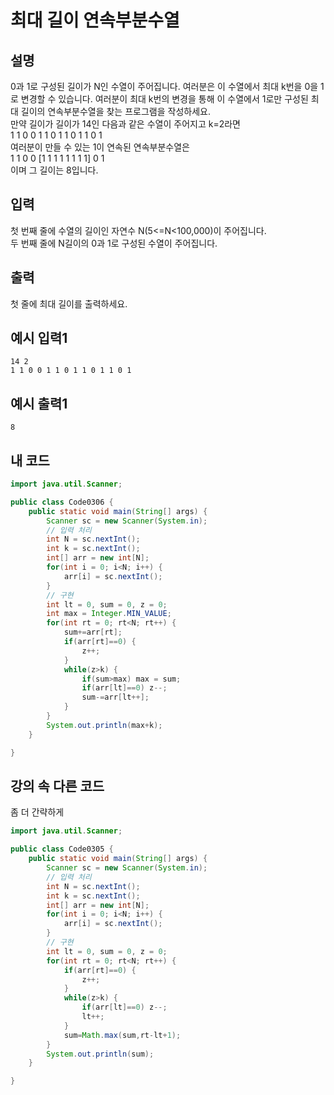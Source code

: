 # 최대 길이 연속부분수열

## 설명
0과 1로 구성된 길이가 N인 수열이 주어집니다. 여러분은 이 수열에서 최대 k번을 0을 1로 변경할 수 있습니다. 여러분이 최대 k번의 변경을 통해 이 수열에서 1로만 구성된 최대 길이의 연속부분수열을 찾는 프로그램을 작성하세요.  
만약 길이가 길이가 14인 다음과 같은 수열이 주어지고 k=2라면  
1 1 0 0 1 1 0 1 1 0 1 1 0 1  
여러분이 만들 수 있는 1이 연속된 연속부분수열은  
1 1 0 0 [1 1 1 1 1 1 1 1] 0 1  
이며 그 길이는 8입니다.

## 입력
첫 번째 줄에 수열의 길이인 자연수 N(5<=N<100,000)이 주어집니다.  
두 번째 줄에 N길이의 0과 1로 구성된 수열이 주어집니다.

## 출력
첫 줄에 최대 길이를 출력하세요.

## 예시 입력1
```
14 2
1 1 0 0 1 1 0 1 1 0 1 1 0 1
```

## 예시 출력1
```
8
```

## 내 코드
```java
import java.util.Scanner;

public class Code0306 {
	public static void main(String[] args) {
		Scanner sc = new Scanner(System.in);
		// 입력 처리
		int N = sc.nextInt();
		int k = sc.nextInt();
		int[] arr = new int[N];
		for(int i = 0; i<N; i++) {
			arr[i] = sc.nextInt();
		}
		// 구현
		int lt = 0, sum = 0, z = 0;
		int max = Integer.MIN_VALUE;
		for(int rt = 0; rt<N; rt++) {
			sum+=arr[rt];
			if(arr[rt]==0) {
				z++;
			}
			while(z>k) {
				if(sum>max) max = sum;
				if(arr[lt]==0) z--;
				sum-=arr[lt++];
			}
		}
		System.out.println(max+k);
	}

}

```

## 강의 속 다른 코드
좀 더 간략하게
```java
import java.util.Scanner;

public class Code0305 {
	public static void main(String[] args) {
		Scanner sc = new Scanner(System.in);
		// 입력 처리
		int N = sc.nextInt();
		int k = sc.nextInt();
		int[] arr = new int[N];
		for(int i = 0; i<N; i++) {
			arr[i] = sc.nextInt();
		}
		// 구현
		int lt = 0, sum = 0, z = 0;
		for(int rt = 0; rt<N; rt++) {
			if(arr[rt]==0) {
				z++;
			}
			while(z>k) {
				if(arr[lt]==0) z--;
				lt++;
			}
            sum=Math.max(sum,rt-lt+1);
		}
		System.out.println(sum);
	}

}

```
